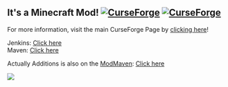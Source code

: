 ## It's a Minecraft Mod! [![CurseForge](http://cf.way2muchnoise.eu/full_actually-additions_downloads.svg)](https://minecraft.curseforge.com/projects/actually-additions) [![CurseForge](http://cf.way2muchnoise.eu/versions/actually-additions.svg)](https://minecraft.curseforge.com/projects/actually-additions)

For more information, visit the main CurseForge Page by [clicking here](http://minecraft.curseforge.com/projects/actually-additions)!

Jenkins: [Click here](https://ci.chaosfield.at/job/ActuallyAdditions/)      
Maven: [Click here](https://maven.chaosfield.at/de/ellpeck/actuallyadditions/)

Actually Additions is also on the [ModMaven](https://modmaven.k-4u.nl/info.html): [Click here](https://modmaven.k-4u.nl/de/ellpeck/actuallyadditions/)

![](https://raw.githubusercontent.com/Ellpeck/ActuallyAdditions/master/pics/logo.png)
